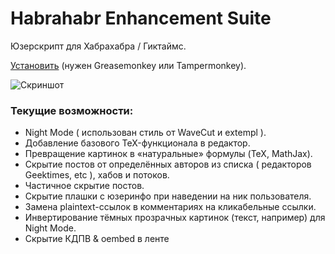 # Habrahabr Enhancement Suite
Юзерскрипт для Хабрахабра / Гиктаймс.

[Установить](https://raw.githubusercontent.com/keyten/HES/master/hes.user.js) (нужен Greasemonkey или Tampermonkey).

![Скриншот](https://habrastorage.org/files/d2d/0f3/07e/d2d0f307ecec48609165995509b1d006.png)

### Текущие возможности:
 - Night Mode ( использован стиль от WaveCut и extempl ).
 - Добавление базового TeX-функционала в редактор.
 - Превращение картинок в «натуральные» формулы (TeX, MathJax).
 - Скрытие постов от определённых авторов из списка ( редакторов Geektimes, etc ), хабов и потоков.
 - Частичное скрытие постов.
 - Скрытие плашки с юзеринфо при наведении на ник пользователя.
 - Замена plaintext-ссылок в комментариях на кликабельные ссылки.
 - Инвертирование тёмных прозрачных картинок (текст, например) для Night Mode.
 - Скрытие КДПВ & oembed в ленте
